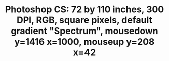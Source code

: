 ---
ee_id: '222'
site: '1'
type: '2'
long_id: 2009-004 Photoshop CS
url: 2009-004-photoshop-cs
title: 'Photoshop CS: 72 by 110 inches, 300 DPI, RGB, square pixels, default gradient
  "Spectrum", mousedown y=1416 x=1000, mouseup y=208 x=42'
year: '2009'
medium: Chromogenic print
commission:
dims: 72 x 110 inches
pitch:
ps:
live_url:
related:
youtube:
imgs: photoshop-cs-2009-004-full-database-sb.jpg
subheading:
display_year: '2009'
download:
add_credit:
add_credits:
related_code:
layout: things-i-made
---